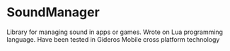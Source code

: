 SoundManager
============

Library for managing sound in apps or games. Wrote on Lua programming language. Have been tested in Gideros Mobile cross platform technology
